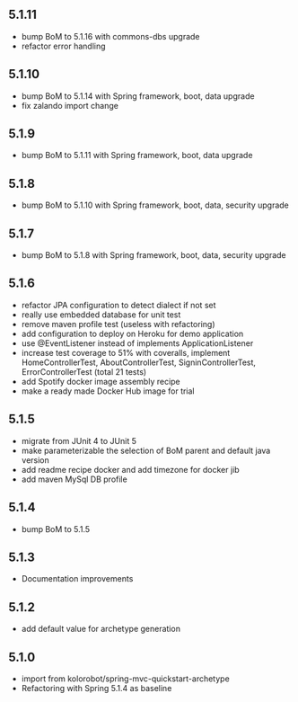 ## 5.1.11

* bump BoM to 5.1.16 with commons-dbs upgrade
* refactor error handling

## 5.1.10

* bump BoM to 5.1.14 with Spring framework, boot, data upgrade
* fix zalando import change

## 5.1.9

* bump BoM to 5.1.11 with Spring framework, boot, data upgrade

## 5.1.8

* bump BoM to 5.1.10 with Spring framework, boot, data, security upgrade

## 5.1.7

* bump BoM to 5.1.8 with Spring framework, boot, data, security upgrade

## 5.1.6

* refactor JPA configuration to detect dialect if not set
* really use embedded database for unit test
* remove maven profile test (useless with refactoring)
* add configuration to deploy on Heroku for demo application
* use @EventListener instead of implements ApplicationListener
* increase test coverage to 51% with coveralls, implement HomeControllerTest, AboutControllerTest, SigninControllerTest, ErrorControllerTest (total 21 tests)
* add Spotify docker image assembly recipe
* make a ready made Docker Hub image for trial

## 5.1.5

* migrate from JUnit 4 to JUnit 5 
* make parameterizable the selection of BoM parent and default java version
* add readme recipe docker and add timezone for docker jib
* add maven MySql DB profile


## 5.1.4

* bump BoM to 5.1.5

## 5.1.3

* Documentation improvements

## 5.1.2

* add default value for archetype generation

## 5.1.0

* import from kolorobot/spring-mvc-quickstart-archetype
* Refactoring with Spring 5.1.4 as baseline